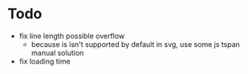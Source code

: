 # Todo

- fix line length possible overflow
  - because is isn't supported by default in svg, use some js tspan manual solution
- fix loading time
